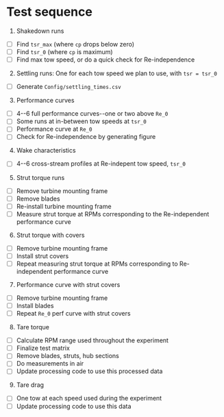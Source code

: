 # Test sequence

1. Shakedown runs
  - [ ] Find `tsr_max` (where `cp` drops below zero)
  - [ ] Find `tsr_0` (where `cp` is maximum)
  - [ ] Find max tow speed, or do a quick check for Re-independence
2. Settling runs: One for each tow speed we plan to use, with
   `tsr = tsr_0`
  - [ ] Generate `Config/settling_times.csv`
3. Performance curves
  - [ ] 4--6 full performance curves--one or two above `Re_0`
  - [ ] Some runs at in-between tow speeds at `tsr_0`
  - [ ] Performance curve at `Re_0`
  - [ ] Check for Re-independence by generating figure
4. Wake characteristics
  - [ ] 4--6 cross-stream profiles at Re-indepent tow speed, `tsr_0`
5. Strut torque runs
  - [ ] Remove turbine mounting frame
  - [ ] Remove blades
  - [ ] Re-install turbine mounting frame
  - [ ] Measure strut torque at RPMs corresponding to the Re-independent
        performance curve
6. Strut torque with covers
  - [ ] Remove turbine mounting frame
  - [ ] Install strut covers
  - [ ] Repeat measuring strut torque at RPMs corresponding to 
        Re-independent performance curve
7. Performance curve with strut covers
  - [ ] Remove turbine mounting frame
  - [ ] Install blades
  - [ ] Repeat `Re_0` perf curve with strut covers
8. Tare torque
  - [ ] Calculate RPM range used throughout the experiment
  - [ ] Finalize test matrix
  - [ ] Remove blades, struts, hub sections
  - [ ] Do measurements in air
  - [ ] Update processing code to use this processed data
9. Tare drag
  - [ ] One tow at each speed used during the experiment
  - [ ] Update processing code to use this data
